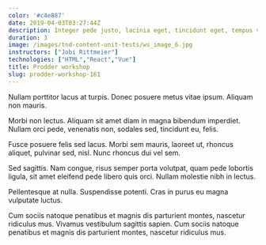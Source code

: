 ```yaml
---
color: '#c4e887'
date: 2019-04-03T03:27:44Z
description: Integer pede justo, lacinia eget, tincidunt eget, tempus vel, pede. Morbi porttitor lorem id ligula.
duration: 3
image: /images/tnd-content-unit-tests/ws_image_6.jpg
instructors: ["Jobi Rittmeier"]
technologies: ["HTML","React","Vue"]
title: Prodder workshop
slug: prodder-workshop-161
---
```

Nullam porttitor lacus at turpis. Donec posuere metus vitae ipsum. Aliquam non mauris.

Morbi non lectus. Aliquam sit amet diam in magna bibendum imperdiet. Nullam orci pede, venenatis non, sodales sed, tincidunt eu, felis.

Fusce posuere felis sed lacus. Morbi sem mauris, laoreet ut, rhoncus aliquet, pulvinar sed, nisl. Nunc rhoncus dui vel sem.

Sed sagittis. Nam congue, risus semper porta volutpat, quam pede lobortis ligula, sit amet eleifend pede libero quis orci. Nullam molestie nibh in lectus.

Pellentesque at nulla. Suspendisse potenti. Cras in purus eu magna vulputate luctus.

Cum sociis natoque penatibus et magnis dis parturient montes, nascetur ridiculus mus. Vivamus vestibulum sagittis sapien. Cum sociis natoque penatibus et magnis dis parturient montes, nascetur ridiculus mus.
